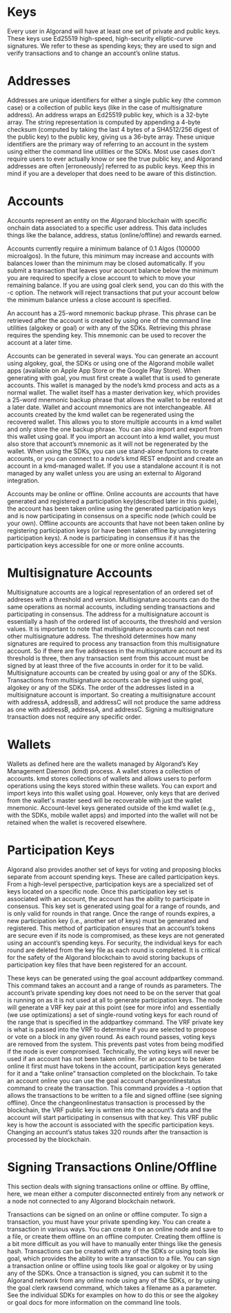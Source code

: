 # Keys
Every user in Algorand will have at least one set of private and public keys. These keys use Ed25519 high-speed, high-security elliptic-curve signatures. We refer to these as spending keys; they are used to sign and verify transactions and to change an account’s online status.

# Addresses
Addresses are unique identifiers for either a single public key (the common case) or a collection of public keys (like in the case of multisignature address). An address wraps an Ed25519 public key, which is a 32-byte array. The string representation is computed by appending a 4-byte checksum (computed by taking the last 4 bytes of a SHA512/256 digest of the public key) to the public key, giving us a 36-byte array. These unique identifiers are the primary way of referring to an account in the system using either the command line utilities or the SDKs. Most use cases don't require users to ever actually know or see the true public key, and Algorand addresses are often [erroneously] referred to as public keys. Keep this in mind if you are a developer that does need to be aware of this distinction.

# Accounts
Accounts represent an entity on the Algorand blockchain with specific onchain data associated to a specific user address. This data includes things like the balance, address, status (online/offline) and rewards earned. 

Accounts currently require a minimum balance of 0.1 Algos (100000 microalgos). In the future, this minimum may increase and accounts with balances lower than the minimum may be closed automatically. If you submit a transaction that leaves your account balance below the minimum you are required to specify a close account to which to move your remaining balance. If you are using goal clerk send, you can do this with the -c option. The network will reject transactions that put your account below the minimum balance unless a close account is specified.

An account has a 25-word mnemonic backup phrase. This phrase can be retrieved after the account is created by using one of the command line utilities (algokey or goal) or with any of the SDKs. Retrieving this phrase requires the spending key. This mnemonic can be used to recover the account at a later time.

Accounts can be generated in several ways. You can generate an account using algokey, goal, the SDKs or using one of the Algorand mobile wallet apps (available on Apple App Store or the Google Play Store). When generating with goal, you must first create a wallet that is used to generate accounts. This wallet is managed by the node’s kmd process and acts as a normal wallet. The wallet itself has a master derivation key, which provides a 25-word mnemonic backup phrase that allows the wallet to be restored at a later date. Wallet and account mnemonics are not interchangeable. All accounts created by the kmd wallet can be regenerated using the recovered wallet. This allows you to store multiple accounts in a kmd wallet and only store the one backup phrase. You can also import and export from this wallet using goal. If you import an account into a kmd wallet, you must also store that account’s mnemonic as it will not be regenerated by the wallet. When using the SDKs, you can use stand-alone functions to create accounts, or you can connect to a node’s kmd REST endpoint and create an account in a kmd-managed wallet. If you use a standalone account it is not managed by any wallet unless you are using an external to Algorand integration. 

Accounts may be online or offline. Online accounts are accounts that have generated and registered a participation key(described later in this guide), the account has been taken online using the generated participation keys and is now participating in consensus on a specific node (which could be your own). Offline accounts are accounts that have not been taken online by registering participation keys (or have been taken offline by unregistering participation keys). A node is participating in consensus if it has the participation keys accessible for one or more online accounts.

# Multisignature Accounts
Multisignature accounts are a logical representation of an ordered set of addreses with a threshold and version. Multisignature accounts can do the same operations as normal accounts, including sending transactions and participating in consensus. The address for a multisignature account is essentially a hash of the ordered list of accounts, the threshold and version values. It is important to note that multisignature accounts can not nest other multisignature address. The threshold determines how many signatures are required to process any transaction from this multisignature account. So if there are five addresses in the multisignature account and its threshold is three, then any transaction sent from this account must be signed by at least three of the five accounts in order for it to be valid. Multisignature accounts can be created by using goal or any of the SDKs. Transactions from multisignature accounts can be signed using goal, algokey or any of the SDKs. The order of the addresses listed in a multisignature account is important. So creating a multisignature account with addressA, addressB, and addressC will not produce the same address as one with addressB, addressA, and addressC. Signing a multisignature transaction does not require any specific order.

# Wallets
Wallets as defined here are the wallets managed by Algorand’s Key Management Daemon (kmd) process. A wallet stores a collection of accounts. kmd stores collections of wallets and allows users to perform operations using the keys stored within these wallets. You can export and import keys into this wallet using goal. However, only keys that are derived from the wallet's master seed will be recoverable with just the wallet mnemonic. Account-level keys generated outside of the kmd wallet (e.g., with the SDKs, mobile wallet apps) and imported into the wallet will not be retained when the wallet is recovered elsewhere.

# Participation Keys
Algorand also provides another set of keys for voting and proposing blocks separate from account spending keys. These are called participation keys. From a high-level perspective, participation keys are a specialized set of keys located on a specific node. Once this participation key set is associated with an account, the account has the ability to participate in consensus. This key set is generated using goal for a range of rounds, and is only valid for rounds in that range. Once the range of rounds expires, a new participation key (i.e., another set of keys) must be generated and registered. This method of participation ensures that an account’s tokens are secure even if its node is compromised, as these keys are not generated using an account’s spending keys. For security, the individual keys for each round are deleted from the key file as each round is completed. It is critical for the safety of the Algorand blockchain to avoid storing backups of participation key files that have been registered for an account.  

These keys can be generated using the goal account addpartkey command. This command takes an account and a range of rounds as parameters. The account’s private spending key does not need to be on the server that goal is running on as it is not used at all to generate participation keys. The node will generate a VRF key pair at this point (see for more info) and essentially (we use optimizations) a set of single-round voting keys for each round of the range that is specified in the addpartkey command.  The VRF private key is what is passed into the VRF to determine if you are selected to propose or vote on a block in any given round. As each round passes, voting keys are removed from the system. This prevents past votes from being modified if the node is ever compromised. Technically, the voting keys will never be used if an account has not been taken online. For an account to be taken online it first must have tokens in the account, participation keys generated for it and a “take online” transaction completed on the blockchain. To take an account online you can use the goal account changeonlinestatus command to create the transaction. This command provides a -t option that allows the transactions to be written to a file and signed offline (see signing offline). Once the changeonlinestatus transaction is processed by the blockchain, the VRF public key is written into the account’s data and the account will start participating in consensus with that key. This VRF public key is how the account is associated with the specific participation keys. Changing an account’s status takes 320 rounds after the transaction is processed by the blockchain.
 

# Signing Transactions Online/Offline
This section deals with signing transactions online or offline. By offline, here, we mean either a computer disconnected entirely from any network or a node not connected to any Algorand blockchain network.

Transactions can be signed on an online or offline computer. To sign a transaction, you must have your private spending key. You can create a transaction in various ways. You can create it on an online node and save to a file, or create them offline on an offline computer.  Creating them offline is a bit more difficult as you will have to manually enter things like the genesis hash. Transactions can be created with any of the SDKs or using tools like goal, which provides the ability to write a transaction to a file. You can sign a transaction online or offline using tools like goal or algokey or by using any of the SDKs. Once a transaction is signed, you can submit it to the Algorand network from any online node using any of the SDKs, or by using the goal clerk rawsend command, which takes a filename as a parameter. See the individual SDKs for examples on how to do this or see the algokey or goal docs for more information on the command line tools.